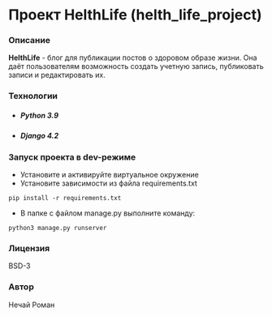 # Проект HelthLife (helth_life_project)
### Описание
**HelthLife** - блог для публикации постов о здоровом образе жизни. Она даёт пользователям возможность создать учетную запись, публиковать записи и редактировать их.
### Технологии
- ##### Python 3.9
- ##### Django 4.2
### Запуск проекта в dev-режиме
- Установите и активируйте виртуальное окружение
- Установите зависимости из файла requirements.txt
```
pip install -r requirements.txt
``` 
- В папке с файлом manage.py выполните команду:
```
python3 manage.py runserver
```
### Лицензия
BSD-3

### Автор
Нечай Роман
